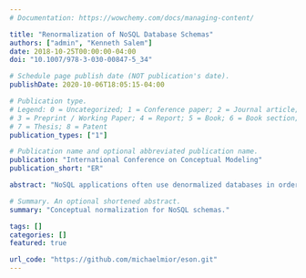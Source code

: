 ```yaml
---
# Documentation: https://wowchemy.com/docs/managing-content/

title: "Renormalization of NoSQL Database Schemas"
authors: ["admin", "Kenneth Salem"]
date: 2018-10-25T00:00:00-04:00
doi: "10.1007/978-3-030-00847-5_34"

# Schedule page publish date (NOT publication's date).
publishDate: 2020-10-06T18:05:15-04:00

# Publication type.
# Legend: 0 = Uncategorized; 1 = Conference paper; 2 = Journal article;
# 3 = Preprint / Working Paper; 4 = Report; 5 = Book; 6 = Book section;
# 7 = Thesis; 8 = Patent
publication_types: ["1"]

# Publication name and optional abbreviated publication name.
publication: "International Conference on Conceptual Modeling"
publication_short: "ER"

abstract: "NoSQL applications often use denormalized databases in order to meet performance goals, but this introduces complications as the database itself has no understanding of application-level denormalization. In this paper, we describe a procedure for reconstructing a normalized conceptual model from a denormalized NoSQL database. The procedure’s input includes functional and inclusion dependencies, which may be mined from the NoSQL database. Exposing a conceptual model provides application developers with information that can be used to guide application and database evolution."

# Summary. An optional shortened abstract.
summary: "Conceptual normalization for NoSQL schemas."

tags: []
categories: []
featured: true

url_code: "https://github.com/michaelmior/eson.git"
---
```

